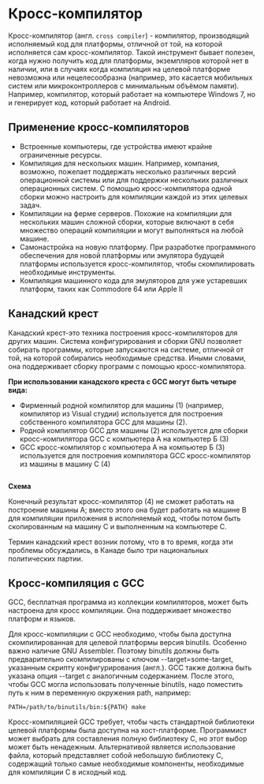 # Кросс-компилятор

Кросс-компилятор (англ. `cross compiler`) - компилятор, производящий исполняемый код для платформы, отличной от той, на которой исполняется сам кросс-компилятор. Такой инструмент бывает полезен, когда нужно получить код для платформы, экземпляров которой нет в наличии, или в случаях когда компиляция на целевой платформе невозможна или нецелесообразна (например, это касается мобильных систем или микроконтроллеров с минимальным объёмом памяти). Например, компилятор, который работает на компьютере Windows 7, но и генерирует код, который работает на Android.

## Применение кросс-компиляторов

- Встроенные компьютеры, где устройства имеют крайне ограниченные ресурсы.
- Компиляция для нескольких машин. Например, компания, возможно, пожелает поддержать несколько различных версий операционной системы или для поддержки нескольких различных операционных систем. С помощью кросс-компилятора одной сборки можно настроить для компиляции каждой из этих целевых задач.
- Компиляции на ферме серверов. Похожие на компиляции для нескольких машин сложной сборки, которые включают в себя множество операций компиляции и могут выполняться на любой машине.
- Самонастройка на новую платформу. При разработке программного обеспечения для новой платформы или эмулятора будущей платформы используется кросс-компилятор, чтобы скомпилировать необходимые инструменты.
- Компиляция машинного кода для эмуляторов для уже устаревших платформ, таких как Commodore 64 или Apple II

## Канадский крест

Канадский крест-это техника построения кросс-компиляторов для других машин. Система конфигурирования и сборки GNU позволяет собирать программы, которые запускаются на системе, отличной от той, на которой собирались необходимые средства. Иными словами, она поддерживает сборку программ с помощью кросс-компилятора.

**При использовании канадского креста c GCC могут быть четыре вида:**

- Фирменный родной компилятор для машины (1) (например, компилятор из Visual студии) используется для построения собственного компилятора GCC для машины (2).
- Родной компилятор GCC для машины (2) используется для сборки кросс-компилятора GCC с компьютера А на компьютер Б (3)
- GCC кросс-компилятор с компьютера A на компьютер Б (3) используется для построения компилятора GCC кросс-компилятор из машины в машину C (4)

<img alt="" src="https://commons.bmstu.wiki/images/8/89/Example_of_Canadian_Cross.png" />

**Схема**

Конечный результат кросс-компилятор (4) не сможет работать на построение машины А; вместо этого она будет работать на машине B для компиляции приложения в исполняемый код, чтобы потом быть скопированным на машину C и выполненным на компьютере С.

Термин канадский крест возник потому, что в то время, когда эти проблемы обсуждались, в Канаде было три национальных политических партии.

## Кросс-компиляция с GCC

GCC, бесплатная программа из коллекции компиляторов, может быть настроена для кросс компиляции. Она поддерживает множество платформ и языков.

Для кросс-компиляции с GCC необходимо, чтобы была доступна скомпилированная для целевой платформы версия binutils. Особенно важно наличие GNU Assembler. Поэтому binutils должны быть предварительно скомпилированы с ключом --target=some-target, указанным скрипту конфигурирования (англ.). GCC также должна быть указана опция --target с аналогичным содержанием. После этого, чтобы GCC могла использовать полученные binutils, надо поместить путь к ним в переменную окружения path, например:

```
PATH=/path/to/binutils/bin:${PATH} make
```

Кросс-компиляцией GCC требует, чтобы часть стандартной библиотеки целевой платформы была доступна на хост-платформе. Программист может выбрать для составления полную библиотеку C, но этот выбор может быть ненадежным. Альтернативой является использование файла, который представляет собой небольшую библиотеку C, содержащий только самые необходимые компоненты, необходимые для компиляции C в исходный код.
